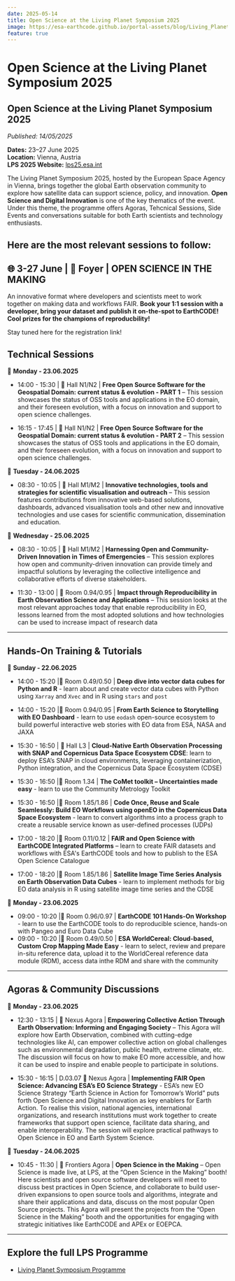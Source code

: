 ```yaml
---
date: 2025-05-14
title: Open Science at the Living Planet Symposium 2025
image: https://esa-earthcode.github.io/portal-assets/blog/Living_Planet_Symposium_2025_pillars-4170729331.jpg
feature: true
---
```


# Open Science at the Living Planet Symposium 2025 <!--{ as="img" mode="hero" src="https://esa-earthcode.github.io/portal-assets/blog/Living_Planet_Symposium_2025_pillars-4170729331.jpg" }-->

## Open Science at the Living Planet Symposium 2025
*Published: 14/05/2025*

**Dates:** 23–27 June 2025  
**Location:** Vienna, Austria  
**LPS 2025 Website:** [lps25.esa.int](https://lps25.esa.int/)

The Living Planet Symposium 2025, hosted by the European Space Agency in Vienna, brings together the global Earth observation community to explore how satellite data can support science, policy, and innovation. **Open Science and Digital Innovation** is one of the key thematics of the event. Under this theme, the programme offers Agoras, Tehcnical Sessions, Side Events and conversations suitable for both Earth scientists and technology enthusiasts. 

Here are the most relevant sessions to follow:
---
## 🌐 3-27 June | 📍 Foyer | **OPEN SCIENCE IN THE MAKING**

 An innovative format where developers and scientists meet to work together on making data and workflows FAIR.
  **Book your 1:1 session with a developer, bring your dataset and publish it on-the-spot to EarthCODE! Cool prizes for the champions of reproducbility!**

  Stay tuned here for the registration link! 
  
## Technical Sessions

 📆 **Monday - 23.06.2025**

- 14:00 - 15:30 | 📍 Hall N1/N2 | **Free Open Source Software for the Geospatial Domain: current status & evolution - PART 1** –  This session showcases the status of OSS tools and applications in the EO domain, and their foreseen evolution, with a focus on innovation and support to open science challenges.

- 16:15 - 17:45 | 📍 Hall N1/N2 | **Free Open Source Software for the Geospatial Domain: current status & evolution - PART 2** –  This session showcases the status of OSS tools and applications in the EO domain, and their foreseen evolution, with a focus on innovation and support to open science challenges.

📆 **Tuesday - 24.06.2025**

- 08:30 - 10:05 | 📍 Hall M1/M2 | **Innovative technologies, tools and strategies for scientific visualisation and outreach** –  This session features contributions from innovative web-based solutions, dashboards, advanced visualisation tools and other new and innovative technologies and use cases for scientific communication, dissemination and education.

📆 **Wednesday - 25.06.2025**

- 08:30 - 10:05 | 📍 Hall M1/M2 | **Harnessing Open and Community-Driven Innovation in Times of Emergencies** –  This session explores how open and community-driven innovation can provide timely and impactful solutions by leveraging the collective intelligence and collaborative efforts of diverse stakeholders.

- 11:30 - 13:00 | 📍 Room 0.94/0.95 | **Impact through Reproducibility in Earth Observation Science and Applications** –  This session looks at the most relevant approaches today that enable reproducibility in EO, lessons learned from the most adopted solutions and how technologies can be used to increase impact of research data

---

## Hands-On Training & Tutorials

 📆 **Sunday - 22.06.2025**

- 14:00 - 15:20 |📍 Room 0.49/0.50 | **Deep dive into vector data cubes for Python and R** - learn about and create vector data cubes with Python using `Xarray` and `Xvec` and in R using `stars` and `post`

- 14:00 - 15:20 |📍 Room 0.94/0.95 | **From Earth Science to Storytelling with EO Dashboard** - learn to use `eodash` open-source ecosystem to build powerful interactive web stories with EO data from ESA, NASA and JAXA

- 15:30 - 16:50 | 📍 Hall L3 | **Cloud-Native Earth Observation Processing with SNAP and Copernicus Data Space Ecosystem CDSE**: learn to deploy ESA’s SNAP in cloud environments, leveraging containerization, Python integration, and the Copernicus Data Space Ecosystem (CDSE)
  
- 15:30 - 16:50 |📍 Room 1.34 | **The CoMet toolkit – Uncertainties made easy** - learn to use the Community Metrology Toolkit

- 15:30 - 16:50 |📍 Room 1.85/1.86 | **Code Once, Reuse and Scale Seamlessly: Build EO Workflows using openEO in the Copernicus Data Space Ecosystem** - learn to convert algorithms into a process graph to create a reusable service known as user-defined processes (UDPs)

- 17:00 - 18:20 |📍 Room 0.11/0.12 | **FAIR and Open Science with EarthCODE Integrated Platforms** – learn to create FAIR datasets and workflows with ESA's EarthCODE tools and how to publish to the ESA Open Science Catalogue

- 17:00 - 18:20 |📍 Room 1.85/1.86 | **Satellite Image Time Series Analysis on Earth Observation Data Cubes** - learn to implement methods for big EO data analysis in R using satellite image time series and the CDSE

 📆 **Monday - 23.06.2025**

- 09:00 - 10:20 |📍 Room 0.96/0.97 | **EarthCODE 101 Hands-On Workshop** - learn to use the EarthCODE tools to do reproducible science, hands-on with Pangeo and Euro Data Cube
- 09:00 - 10:20 |📍 Room 0.49/0.50 | **ESA WorldCereal: Cloud-based, Custom Crop Mapping Made Easy** - learn to select, review and prepare in-situ reference data, upload it to the WorldCereal reference data module (RDM), access data inthe RDM and share with the community 
---

## Agoras & Community Discussions

📆 **Monday - 23.06.2025**

-   12:30 - 13:15 | 📍 Nexus Agora | **Empowering Collective Action Through Earth Observation: Informing and Engaging Society** – This Agora will explore how Earth Observation, combined with cutting-edge technologies like AI, can empower collective action on global challenges such as environmental degradation, public health, extreme climate, etc. The discussion  will focus on how to make EO more accessible, and how it can be used to inspire and enable people to participate in solutions.

- 15:30 - 16:15 | D.03.07 📍 Nexus Agora | **Implementing FAIR Open Science: Advancing ESA’s EO Science Strategy** - ESA’s new EO Science Strategy “Earth Science in Action for Tomorrow’s World” puts forth Open Science and Digital Innovation as key enablers for Earth Action. To realise this vision, national agencies, international organizations, and research institutions must work together to create frameworks that support open science, facilitate data sharing, and enable interoperability. The session will explore practical pathways to Open Science in EO and Earth System Science. 

📆 **Tuesday - 24.06.2025**

-   10:45 - 11:30 | 📍 Frontiers Agora | **Open Science in the Making** – Open Science is made live, at LPS, at the “Open Science in the Making” booth! Here scientists and open source software developers will meet to discuss best practices in Open Science, and collaborate to build user-driven expansions to open source tools and algorithms, integrate and share their applications and data, discuss on the most popular Open Source projects. This Agora will present the projects from the “Open Science in the Making” booth and the opportunities for engaging with strategic initiatives like EarthCODE and APEx or EOEPCA.
---


## Explore the full LPS Programme

- [Living Planet Symposium Programme](https://lps25.esa.int/programme/)  

